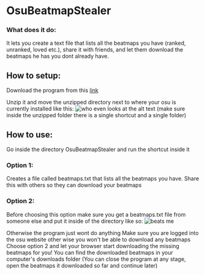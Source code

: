 # OsuBeatmapStealer

### What does it do:
It lets you create a text file that lists all the beatmaps you have (ranked, unranked, loved etc.), share it with friends, and let them download the beatmaps he has you dont already have.


## How to setup:
Download the program from this [link](https://drive.google.com/uc?export=download&id=1EE45jg3JzN7UaU32dQxBKwD3OzqsdgGI)

Unzip it and move the unzipped directory next to where your osu is currently installed like this:
![who even looks at the alt text](https://i.imgur.com/hWw5dbN.png)
(make sure inside the unzipped folder there is a single shortcut and a single folder)


## How to use:
Go inside the directory OsuBeatmapStealer and run the shortcut inside it
### Option 1:
Creates a file called beatmaps.txt that lists all the beatmaps you have. Share this with others so they can download your beatmaps
### Option 2:
Before choosing this option make sure you get a beatmaps.txt file from someone else and put it inside of the directory like so:
![beats me](https://i.imgur.com/58lI8y5.png)

Otherwise the program just wont do anything
Make sure you are logged into the osu website other wise you won't be able to download any beatmaps
Choose option 2 and let your browser start downloading the missing beatmaps for you!
You can find the downloaded beatmaps in your computer's downloads folder
(You can close the program at any stage, open the beatmaps it downloaded so far and continue later)


